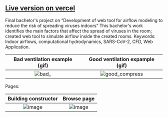 ## [Live version on vercel](https://stam-cdf.vercel.app/)

Final bachelor's project on “Development of web tool for airflow modeling to reduce the risk of spreading viruses indoors”
This bachelor's work identifies the main factors that affect the spread of viruses in the room; created web tool to simulate airflow inside the created rooms.
Keywords: Indoor airflows, computational hydrodynamics, SARS-CoV-2, CFD, Web Application.



Bad ventilation example (gif)    |  Good ventilation expample (gif)
:-------------------------:|:-------------------------:
![bad_](https://user-images.githubusercontent.com/26699314/172219751-56832758-11d0-48f7-8c5c-e44e8da26595.gif)  |  ![good_compress](https://user-images.githubusercontent.com/26699314/172220360-18dd5c6f-633b-44cc-9589-b51f2944b2d3.gif)



Pages: 

Building constructor    |  Browse page
:-------------------------:|:-------------------------:
![image](https://user-images.githubusercontent.com/26699314/172220124-0fcd9cbd-611e-4f6f-b288-a631bafcc1b7.png) | ![image](https://user-images.githubusercontent.com/26699314/172220141-49b09ddf-1ad6-422b-b97f-3520c2c2f26a.png)





